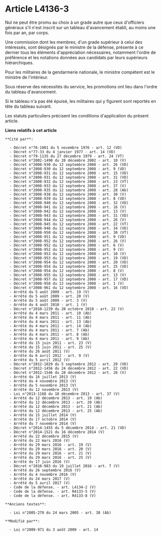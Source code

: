 # Article L4136-3

Nul ne peut être promu au choix à un grade autre que ceux d'officiers généraux s'il n'est inscrit sur un tableau d'avancement
établi, au moins une fois par an, par corps.

Une commission dont les membres, d'un grade supérieur à celui des intéressés, sont désignés par le ministre de la défense,
présente à ce dernier tous les éléments d'appréciation nécessaires, notamment l'ordre de préférence et les notations données
aux candidats par leurs supérieurs hiérarchiques.

Pour les militaires de la gendarmerie nationale, le ministre compétent est le ministre de l'intérieur. 

Sous réserve des nécessités du service, les promotions ont lieu dans l'ordre du tableau d'avancement.

Si le tableau n'a pas été épuisé, les militaires qui y figurent sont reportés en tête du tableau suivant.

Les statuts particuliers précisent les conditions d'application du présent article.

**Liens relatifs à cet article**

	**Cité par**:

	  - Décret n°76-1001 du 5 novembre 1976 - art. 12 (VD)
	  - Décret n°77-33 du 4 janvier 1977 - art. 14 (VD)
	  - Décret n°79-1135 du 27 décembre 1979 - art. 24 (VT)
	  - Décret n°2002-1490 du 20 décembre 2002 - art. 10 (V)
	  - Décret n°2008-930 du 12 septembre 2008 - art. 26 (VD)
	  - Décret n°2008-930 du 12 septembre 2008 - art. 9 (VD)
	  - Décret n°2008-931 du 12 septembre 2008 - art. 15 (VD)
	  - Décret n°2008-931 du 12 septembre 2008 - art. 31 (VD)
	  - Décret n°2008-932 du 12 septembre 2008 - art. 23 (VT)
	  - Décret n°2008-933 du 12 septembre 2008 - art. 37 (V)
	  - Décret n°2008-935 du 12 septembre 2008 - art. 28 (Ab)
	  - Décret n°2008-938 du 12 septembre 2008 - art. 30 (V)
	  - Décret n°2008-939 du 12 septembre 2008 - art. 8 (VD)
	  - Décret n°2008-940 du 12 septembre 2008 - art. 32 (VD)
	  - Décret n°2008-941 du 12 septembre 2008 - art. 16 (V)
	  - Décret n°2008-942 du 12 septembre 2008 - art. 13 (V)
	  - Décret n°2008-943 du 12 septembre 2008 - art. 31 (VD)
	  - Décret n°2008-944 du 12 septembre 2008 - art. 26 (V)
	  - Décret n°2008-945 du 12 septembre 2008 - art. 22 (VT)
	  - Décret n°2008-946 du 12 septembre 2008 - art. 34 (VD)
	  - Décret n°2008-950 du 12 septembre 2008 - art. 30 (VT)
	  - Décret n°2008-951 du 12 septembre 2008 - art. 9 (VD)
	  - Décret n°2008-952 du 12 septembre 2008 - art. 26 (V)
	  - Décret n°2008-952 du 12 septembre 2008 - art. 6 (V)
	  - Décret n°2008-952 du 12 septembre 2008 - art. 9 (V)
	  - Décret n°2008-953 du 12 septembre 2008 - art. 10 (V)
	  - Décret n°2008-953 du 12 septembre 2008 - art. 19 (VD)
	  - Décret n°2008-954 du 12 septembre 2008 - art. 20 (VD)
	  - Décret n°2008-954 du 12 septembre 2008 - art. 25 (VD)
	  - Décret n°2008-954 du 12 septembre 2008 - art. 8 (V)
	  - Décret n°2008-955 du 12 septembre 2008 - art. 13 (V)
	  - Décret n°2008-957 du 12 septembre 2008 - art. 17 (VD)
	  - Décret n°2008-958 du 12 septembre 2008 - art. 1 (V)
	  - Décret n°2008-961 du 12 septembre 2008 - art. 16 (VD)
	  - Arrêté du 5 août 2009 - art. 19 (V)
	  - Arrêté du 5 août 2009 - art. 20 (V)
	  - Arrêté du 5 août 2009 - art. 3 (V)
	  - Arrêté du 4 août 2010 - art. 1 (V)
	  - Décret n°2010-1239 du 20 octobre 2010 - art. 22 (V)
	  - Arrêté du 4 mars 2011 - art. 10 (Ab)
	  - Arrêté du 4 mars 2011 - art. 11 (Ab)
	  - Arrêté du 4 mars 2011 - art. 13 (Ab)
	  - Arrêté du 4 mars 2011 - art. 14 (Ab)
	  - Arrêté du 4 mars 2011 - art. 7 (Ab)
	  - Arrêté du 4 mars 2011 - art. 8 (Ab)
	  - Arrêté du 4 mars 2011 - art. 9 (Ab)
	  - Arrêté du 15 juin 2011 - art. 23 (V)
	  - Arrêté du 15 juin 2011 - art. 25 (V)
	  - Arrêté du 26 août 2011 (V)
	  - Arrêté du 6 avril 2012 - art. 9 (V)
	  - Arrêté du 5 avril 2012 (V)
	  - Décret n°2012-1029 du 5 septembre 2012 - art. 29 (VD)
	  - Décret n°2012-1456 du 24 décembre 2012 - art. 22 (VD)
	  - Décret n°2012-1546 du 28 décembre 2012 - art. 28 (V)
	  - Arrêté du 16 juillet 2013 (V)
	  - Arrêté du 4 novembre 2013 (V)
	  - Arrêté du 5 novembre 2013 (V)
	  - Arrêté du 12 novembre 2013 (V)
	  - Loi n°2013-1168 du 18 décembre 2013 - art. 37 (V)
	  - Arrêté du 12 décembre 2013 - art. 19 (Ab)
	  - Arrêté du 12 décembre 2013 - art. 20 (Ab)
	  - Arrêté du 12 décembre 2013 - art. 21 (Ab)
	  - Arrêté du 12 décembre 2013 - art. 25 (Ab)
	  - Arrêté du 15 juillet 2014 (V)
	  - Arrêté du 17 octobre 2014 (V)
	  - Arrêté du 7 novembre 2014 (V)
	  - Décret n°2014-1455 du 5 décembre 2014 - art. 21 (VD)
	  - Décret n°2014-1521 du 16 décembre 2014 (V)
	  - Arrêté du 22 décembre 2015 (V)
	  - Arrêté du 22 mars 2016 (V)
	  - Arrêté du 29 mars 2016 - art. 19 (V)
	  - Arrêté du 29 mars 2016 - art. 20 (V)
	  - Arrêté du 29 mars 2016 - art. 21 (V)
	  - Arrêté du 29 mars 2016 - art. 25 (V)
	  - Arrêté du 17 juin 2016 (V)
	  - Décret n°2016-983 du 19 juillet 2016 - art. 7 (V)
	  - Arrêté du 26 septembre 2016 (V)
	  - Arrêté du 4 novembre 2016 (V)
	  - Arrêté du 24 mars 2017 (V)
	  - Arrêté du 5 avril 2017 (V)
	  - Code de la défense. - art. L4134-2 (V)
	  - Code de la défense. - art. R4133-5 (V)
	  - Code de la défense. - art. R4133-8 (V)

	**Anciens textes**:

	  - Loi n°2005-270 du 24 mars 2005 - art. 38 (Ab)

	**Modifié par**:

	  - Loi n°2009-971 du 3 août 2009 - art. 14
